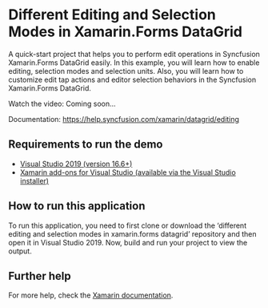# Different Editing and Selection Modes in Xamarin.Forms DataGrid

A quick-start project that helps you to perform edit operations in Syncfusion Xamarin.Forms DataGrid easily. In this example, you will learn how to enable editing, selection modes and selection units. Also, you will learn how to customize edit tap actions and editor selection behaviors in the Syncfusion Xamarin.Forms DataGrid.

Watch the video: Coming soon...

Documentation: https://help.syncfusion.com/xamarin/datagrid/editing 

## Requirements to run the demo
* [Visual Studio 2019 (version 16.6+)]( https://visualstudio.microsoft.com/downloads)
* [Xamarin add-ons for Visual Studio (available via the Visual Studio installer)]( https://visualstudio.microsoft.com/xamarin/)

## How to run this application
To run this application, you need to first clone or download the ‘different editing and selection modes in xamarin.forms datagrid’ repository and then open it in Visual Studio 2019. Now, build and run your project to view the output.

## Further help
For more help, check the [Xamarin documentation](https://docs.microsoft.com/en-us/xamarin/get-started/).
